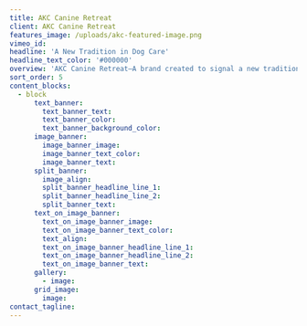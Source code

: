 ```yaml
---
title: AKC Canine Retreat
client: AKC Canine Retreat
features_image: /uploads/akc-featured-image.png
vimeo_id:
headline: 'A New Tradition in Dog Care'
headline_text_color: '#000000'
overview: 'AKC Canine Retreat—A brand created to signal a new tradition in dog care that’s steeped in history.'
sort_order: 5
content_blocks:
  - block
      text_banner:
        text_banner_text:
        text_banner_color:
        text_banner_background_color:
      image_banner:
        image_banner_image:
        image_banner_text_color:
        image_banner_text:
      split_banner:
        image_align:
        split_banner_headline_line_1:
        split_banner_headline_line_2:
        split_banner_text:
      text_on_image_banner:
        text_on_image_banner_image:
        text_on_image_banner_text_color:
        text_align:
        text_on_image_banner_headline_line_1:
        text_on_image_banner_headline_line_2:
        text_on_image_banner_text:
      gallery:
        - image:
      grid_image:
        image:
contact_tagline:
---
```

